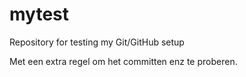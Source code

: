 # mytest
Repository for testing my Git/GitHub setup

Met een extra regel om het committen enz te proberen.
